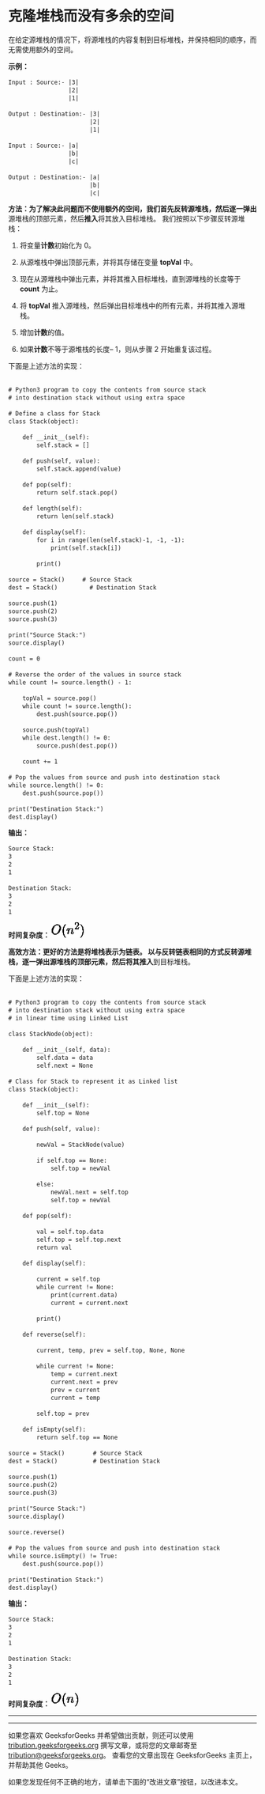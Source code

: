 # 克隆堆栈而没有多余的空间

在给定源堆栈的情况下，将源堆栈的内容复制到目标堆栈，并保持相同的顺序，而无需使用额外的空间。

**示例：**

```
Input : Source:- |3|
                 |2|
                 |1|

Output : Destination:- |3|
                       |2|
                       |1|

Input : Source:- |a|
                 |b|
                 |c|

Output : Destination:- |a|
                       |b|
                       |c|

```

**方法：**为了解决此问题而不使用额外的空间，我们首先反转源堆栈，然后**逐一弹出**源堆栈的顶部元素，然后**推入**将其放入目标堆栈。 我们按照以下步骤反转源堆栈：

1.  将变量**计数**初始化为 0。

2.  从源堆栈中弹出顶部元素，并将其存储在变量 **topVal** 中。

3.  现在从源堆栈中弹出元素，并将其推入目标堆栈，直到源堆栈的长度等于 **count** 为止。

4.  将 **topVal** 推入源堆栈，然后弹出目标堆栈中的所有元素，并将其推入源堆栈。

5.  增加**计数**的值。

6.  如果**计数**不等于源堆栈的长度– 1，则从步骤 2 开始重复该过程。

下面是上述方法的实现：

```

# Python3 program to copy the contents from source stack 
# into destination stack without using extra space 

# Define a class for Stack 
class Stack(object): 

    def __init__(self): 
        self.stack = [] 

    def push(self, value): 
        self.stack.append(value) 

    def pop(self): 
        return self.stack.pop() 

    def length(self): 
        return len(self.stack) 

    def display(self): 
        for i in range(len(self.stack)-1, -1, -1): 
            print(self.stack[i]) 

        print() 

source = Stack()     # Source Stack 
dest = Stack()         # Destination Stack 

source.push(1) 
source.push(2) 
source.push(3) 

print("Source Stack:") 
source.display() 

count = 0

# Reverse the order of the values in source stack 
while count != source.length() - 1: 

    topVal = source.pop() 
    while count != source.length(): 
        dest.push(source.pop()) 

    source.push(topVal) 
    while dest.length() != 0: 
        source.push(dest.pop()) 

    count += 1

# Pop the values from source and push into destination stack 
while source.length() != 0: 
    dest.push(source.pop()) 

print("Destination Stack:") 
dest.display() 

```

**输出：**

```
Source Stack:
3
2
1

Destination Stack:
3
2
1

```

**时间复杂度：** ![O(n^2)](img/598be626cedc018633480e0f69670fd8.png "Rendered by QuickLaTeX.com")

**高效方法：**更好的方法是将堆栈表示为链表。 以与反转链表相同的方式反转源堆栈，**逐一弹出**源堆栈的顶部元素，然后**将其推入**到目标堆栈。

下面是上述方法的实现：

```

# Python3 program to copy the contents from source stack 
# into destination stack without using extra space  
# in linear time using Linked List 

class StackNode(object): 

    def __init__(self, data): 
        self.data = data 
        self.next = None

# Class for Stack to represent it as Linked list 
class Stack(object): 

    def __init__(self): 
        self.top = None

    def push(self, value): 

        newVal = StackNode(value) 

        if self.top == None: 
            self.top = newVal 

        else: 
            newVal.next = self.top 
            self.top = newVal  

    def pop(self): 

        val = self.top.data 
        self.top = self.top.next
        return val 

    def display(self): 

        current = self.top 
        while current != None: 
            print(current.data) 
            current = current.next

        print() 

    def reverse(self): 

        current, temp, prev = self.top, None, None

        while current != None: 
            temp = current.next
            current.next = prev 
            prev = current 
            current = temp 

        self.top = prev 

    def isEmpty(self): 
        return self.top == None

source = Stack()        # Source Stack 
dest = Stack()          # Destination Stack 

source.push(1) 
source.push(2) 
source.push(3) 

print("Source Stack:") 
source.display() 

source.reverse() 

# Pop the values from source and push into destination stack 
while source.isEmpty() != True: 
    dest.push(source.pop()) 

print("Destination Stack:") 
dest.display() 

```

**输出：**

```
Source Stack:
3
2
1

Destination Stack:
3
2
1

```

**时间复杂度：** ![O(n)](img/d5229a9c6f59029cbbb0f53974c9a9de.png "Rendered by QuickLaTeX.com")



* * *

* * *

如果您喜欢 GeeksforGeeks 并希望做出贡献，则还可以使用 [tribution.geeksforgeeks.org](https://contribute.geeksforgeeks.org/) 撰写文章，或将您的文章邮寄至 tribution@geeksforgeeks.org。 查看您的文章出现在 GeeksforGeeks 主页上，并帮助其他 Geeks。

如果您发现任何不正确的地方，请单击下面的“改进文章”按钮，以改进本文。